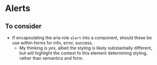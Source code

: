 # Alerts

## To consider

* If encapsulating the aria role `alert` into a component, should these be use within forms for info, error, success.
  * My thinking is *yes*, albeit the styling is likely substantially different, but will highlight the context fo this element determining styling, rather than semantics and form.
